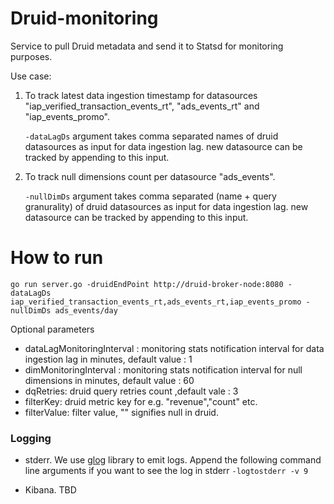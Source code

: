 # Druid-monitoring
Service to pull Druid metadata and send it to Statsd for monitoring purposes.

Use case:
1. To track latest data ingestion timestamp for datasources "iap_verified_transaction_events_rt", "ads_events_rt" and "iap_events_promo".

   `-dataLagDs` argument takes comma separated names of druid datasources as input for data ingestion lag. new datasource can be tracked by appending to this input.

2. To track null dimensions count per datasource "ads_events".

   `-nullDimDs` argument takes comma separated (name + query granurality) of druid datasources as input for data ingestion lag. new datasource can be tracked by appending to this input.


# How to run 

`go run server.go -druidEndPoint http://druid-broker-node:8080 -dataLagDs iap_verified_transaction_events_rt,ads_events_rt,iap_events_promo -nullDimDs ads_events/day`

Optional parameters

 - dataLagMonitoringInterval : monitoring stats notification interval for data ingestion lag in minutes, default value : 1
 - dimMonitoringInterval : monitoring stats notification interval for null dimensions in minutes, default value : 60
 - dqRetries: druid query retries count ,default vale : 3
 - filterKey: druid metric key for e.g. "revenue","count" etc.
 - filterValue: filter value, "" signifies null in druid.


### Logging

* stderr. We use [glog](https://github.com/golang/glog)  library to emit logs. Append the following command line
arguments if you want to see the log in stderr `-logtostderr -v 9`

* Kibana. TBD

 